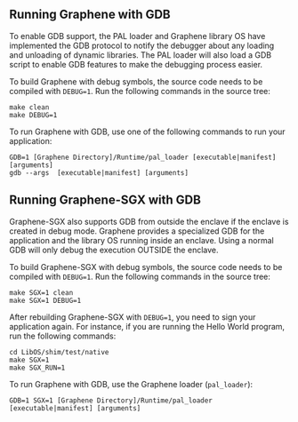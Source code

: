 ## Running Graphene with GDB

To enable GDB support, the PAL loader and Graphene library OS have implemented the GDB protocol to
notify the debugger about any loading and unloading of dynamic libraries. The PAL loader will also
load a GDB script to enable GDB features to make the debugging process easier.

To build Graphene with debug symbols, the source code needs to be compiled with `DEBUG=1`. Run the
following commands in the source tree:

    make clean
    make DEBUG=1

To run Graphene with GDB, use one of the following commands to run your application:

    GDB=1 [Graphene Directory]/Runtime/pal_loader [executable|manifest] [arguments]
    gdb --args  [executable|manifest] [arguments]



## Running Graphene-SGX with GDB

Graphene-SGX also supports GDB from outside the enclave if the enclave is created in debug mode.
Graphene provides a specialized GDB for the application and the library OS running inside an
enclave. Using a normal GDB will only debug the execution OUTSIDE the enclave.

To build Graphene-SGX with debug symbols, the source code needs to be compiled with `DEBUG=1`. Run
the following commands in the source tree:

    make SGX=1 clean
    make SGX=1 DEBUG=1

After rebuilding Graphene-SGX with `DEBUG=1`, you need to sign your application again.
For instance, if you are running the Hello World program, run the following commands:

    cd LibOS/shim/test/native
    make SGX=1
    make SGX_RUN=1

To run Graphene with GDB, use the Graphene loader (`pal_loader`):

    GDB=1 SGX=1 [Graphene Directory]/Runtime/pal_loader [executable|manifest] [arguments]
